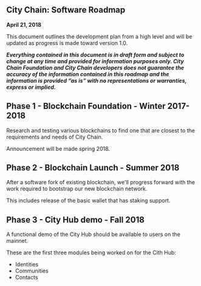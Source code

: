 City Chain: Software Roadmap
-----------------------

**April 21, 2018**

This document outlines the development plan from a high level and will be updated as progress is made toward version 1.0. 

***Everything contained in this document is in draft form and subject to change at any time and provided for information purposes only. City Chain Foundation and City Chain developers does not guarantee the accuracy of the information contained in this roadmap and the information is provided “as is” with no representations or warranties, express or implied.***

## Phase 1 - Blockchain Foundation - Winter 2017-2018

Research and testing various blockchains to find one that are closest to the requirements and needs of City Chain.

Announcement will be made spring 2018.

## Phase 2 - Blockchain Launch - Summer 2018

After a software fork of existing blockchain, we'll progress forward with the work required to bootstrap our new blockchain network.

This includes release of the basic wallet that has staking support.

## Phase 3 - City Hub demo - Fall 2018

A functional demo of the City Hub should be available to users on the mainnet.

These are the first three modules being worked on for the Cith Hub:

* Identities
* Communities
* Contacts

